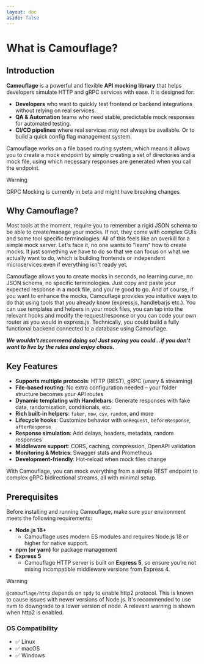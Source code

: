 ```yaml
---
layout: doc
aside: false
---
```


# What is Camouflage?

## Introduction

**Camouflage** is a powerful and flexible **API mocking library** that helps developers simulate HTTP and gRPC services with ease. It is designed for:

- **Developers** who want to quickly test frontend or backend integrations without relying on real services.
- **QA & Automation** teams who need stable, predictable mock responses for automated testing.
- **CI/CD pipelines** where real services may not always be available. Or to build a quick config flag management system.

Camouflage works on a file based routing system, which means it allows you to create a mock endpoint by simply creating a set of directories and a mock file, using which necessary responses are generated when you call the endpoint.

> [!WARNING]
> GRPC Mocking is currently in beta and might have breaking changes

## Why Camouflage?

Most tools at the moment, require you to remember a rigid JSON schema to be able to create/manage your mocks. If not, they come with complex GUIs and some tool specific terminologies. All of this feels like an overkill for a simple mock server. Let's face it, no one wants to "learn" how to create mocks. It just something we have to do so that we can focus on what we actually want to do, which is building frontends or independent microservices even if everything isn't ready yet.

Camouflage allows you to create mocks in seconds, no learning curve, no JSON schema, no specific terminologies. Just copy and paste your expected response in a mock file, and you're good to go. And of course, if you want to enhance the mocks, Camouflage provides you intuitive ways to do that using tools that you already know (expressjs, handlebarjs etc.). You can use templates and helpers in your mock files, you can tap into the relevant hooks and modify the request/response or you can code your own router as you would in express.js. Technically, you could build a fully functional backend connected to a database using Camouflage.

_**We wouldn't recommend doing so! Just saying you could...if you don't want to live by the rules and enjoy chaos.**_

## Key Features

- **Supports multiple protocols**: HTTP (REST), gRPC (unary & streaming)
- **File-based routing**: No extra configuration needed – your folder structure becomes your API routes
- **Dynamic templating with Handlebars**: Generate responses with fake data, randomization, conditionals, etc.
- **Rich built-in helpers**: `faker`, `now`, `csv`, `random`, and more
- **Lifecycle hooks**: Customize behavior with `onRequest`, `beforeResponse`, `afterResponse`
- **Response simulation**: Add delays, headers, metadata, random responses
- **Middleware support**: CORS, caching, compression, OpenAPI validation
- **Monitoring & Metrics**: Swagger stats and Prometheus
- **Development-friendly**: Hot-reload when mock files change

With Camouflage, you can mock everything from a simple REST endpoint to complex gRPC bidirectional streams, all with minimal setup.

## Prerequisites

Before installing and running Camouflage, make sure your environment meets the following requirements:

- **Node.js 18+**
  - Camouflage uses modern ES modules and requires Node.js 18 or higher for native support.
- **npm (or yarn)** for package management
- **Express 5**
  - Camouflage HTTP server is built on **Express 5**, so ensure you’re not mixing incompatible middleware versions from Express 4.

> [!WARNING]
> `@camouflage/http` depends on `spdy` to enable http2 protocol. This is known to cause issues with newer versions of Node.js. It's recommended to use nvm to downgrade to a lower version of node. A relevant warning is shown when http2 is enabled.

### OS Compatibility

- ✅ Linux
- ✅ macOS
- ✅ Windows
